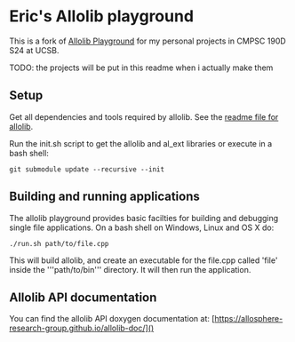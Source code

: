 # Eric's Allolib playground

This is a fork of [Allolib Playground](https://github.com/AlloSphere-Research-Group/allolib_playground) for my personal projects in CMPSC 190D S24 at UCSB. 

TODO: the projects will be put in this readme when i actually make them

## Setup

Get all dependencies and tools required by allolib. See the [readme file for allolib](https://github.com/AlloSphere-Research-Group/allolib/blob/master/readme.md).

Run the init.sh script to get the allolib and al_ext libraries or execute in
a bash shell:

    git submodule update --recursive --init

## Building and running applications

The allolib playground provides basic facilties for building and debugging 
single file applications. On a bash shell on Windows, Linux and OS X do:

    ./run.sh path/to/file.cpp

This will build allolib, and create an executable for the file.cpp called 'file' inside the '''path/to/bin''' directory. It will then run the application.

## Allolib API documentation

You can find the allolib API doxygen documentation at:
[https://allosphere-research-group.github.io/allolib-doc/]()
